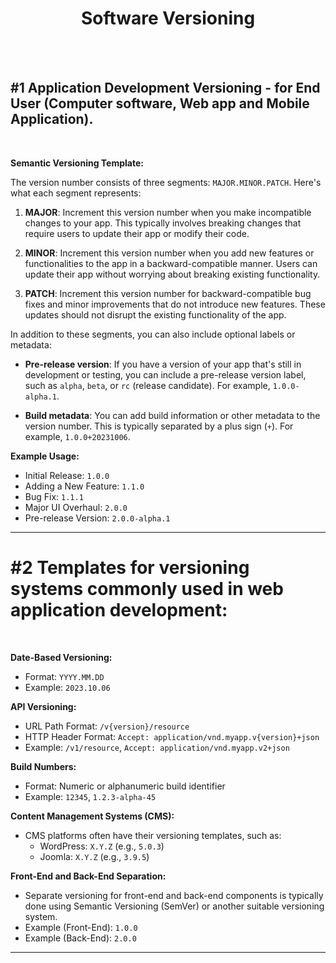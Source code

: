 <div align=center> <h1>Software Versioning</h1> </div>
<br />
<br />

## #1 Application Development Versioning - for End User (Computer software, Web app and Mobile Application).
<br />

**Semantic Versioning Template:**

The version number consists of three segments: `MAJOR.MINOR.PATCH`. Here's what each segment represents:

1. **MAJOR**: Increment this version number when you make incompatible changes to your app. This typically involves breaking changes that require users to update their app or modify their code.

3. **MINOR**: Increment this version number when you add new features or functionalities to the app in a backward-compatible manner. Users can update their app without worrying about breaking existing functionality.

4. **PATCH**: Increment this version number for backward-compatible bug fixes and minor improvements that do not introduce new features. These updates should not disrupt the existing functionality of the app.

In addition to these segments, you can also include optional labels or metadata:

- **Pre-release version**: If you have a version of your app that's still in development or testing, you can include a pre-release version label, such as `alpha`, `beta`, or `rc` (release candidate). For example, `1.0.0-alpha.1`.

- **Build metadata**: You can add build information or other metadata to the version number. This is typically separated by a plus sign (`+`). For example, `1.0.0+20231006`.

**Example Usage:**

- Initial Release: `1.0.0`
- Adding a New Feature: `1.1.0`
- Bug Fix: `1.1.1`
- Major UI Overhaul: `2.0.0`
- Pre-release Version: `2.0.0-alpha.1`

-----

# #2 Templates for versioning systems commonly used in web application development:
<br />

**Date-Based Versioning:**
- Format: `YYYY.MM.DD`
- Example: `2023.10.06`

**API Versioning:**
- URL Path Format: `/v{version}/resource`
- HTTP Header Format: `Accept: application/vnd.myapp.v{version}+json`
- Example: `/v1/resource`, `Accept: application/vnd.myapp.v2+json`

**Build Numbers:**
- Format: Numeric or alphanumeric build identifier
- Example: `12345`, `1.2.3-alpha-45`

**Content Management Systems (CMS):**
- CMS platforms often have their versioning templates, such as:
  - WordPress: `X.Y.Z` (e.g., `5.0.3`)
  - Joomla: `X.Y.Z` (e.g., `3.9.5`)

**Front-End and Back-End Separation:**
- Separate versioning for front-end and back-end components is typically done using Semantic Versioning (SemVer) or another suitable versioning system.
- Example (Front-End): `1.0.0`
- Example (Back-End): `2.0.0`

-----
